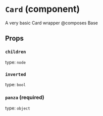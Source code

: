`Card` (component)
==================

A very basic Card wrapper
@composes Base

Props
-----

### `children`

type: `node`


### `inverted`

type: `bool`


### `panza` (required)

type: `object`

